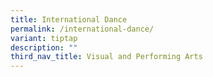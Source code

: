 ```yaml
---
title: International Dance
permalink: /international-dance/
variant: tiptap
description: ""
third_nav_title: Visual and Performing Arts
---
```

